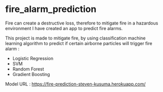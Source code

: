 # fire_alarm_prediction

Fire can create a destructive loss, therefore to mitigate fire in a hazardous environment I have created an app to predict fire alarms.

This project is made to mitigate fire, by using classification machine learning algorithm to predict if certain airborne particles will trigger fire alarm :

- Logistic Regression
- SVM
- Random Forest
- Gradient Boosting

Model URL : https://fire-prediction-steven-kusuma.herokuapp.com/
